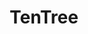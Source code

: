 ---
title: TenTree
url: 'https://www.tentree.ca/'
featured: true
categories:
  - f92ca585-ad4d-43bc-9430-43c2fad14aa1
tags:
  - clothing
description: >-
  Ten tree is a brand that actively promotes environmental stewardship. They
  have a wide variety of comfortable clothes and accessories and with each
  purchase, they pledge to plant 10 trees.
image: null
blueprint: action

---